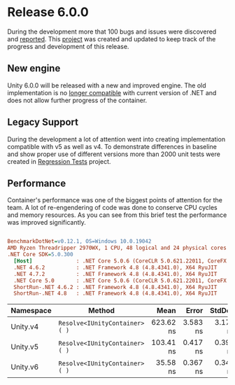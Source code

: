 # Release 6.0.0

During the development more that 100 bugs and issues were discovered and [reported](https://github.com/unitycontainer/container/issues). This [project](https://github.com/orgs/unitycontainer/projects/3) was created and updated to keep track of the progress and development of this release.

## New engine

Unity 6.0.0 will be released with a new and improved engine. The old implementation is no [longer compatible](https://github.com/unitycontainer/container/issues/312) with current version of .NET and does not allow further progress of the container.

## Legacy Support

During the development a lot of attention went into creating implementation compatible with v5 as well as v4. To demonstrate differences in baseline and show proper use of different versions more than 2000 unit tests were created in [Regression Tests](https://github.com/unitycontainer?q=regression) project.

## Performance

Container's performance was one of the biggest points of attention for the team. A lot of re-engendering of code was done to conserve CPU cycles and memory resources. As you can see from this brief test the performance was improved significantly.

``` ini

BenchmarkDotNet=v0.12.1, OS=Windows 10.0.19042
AMD Ryzen Threadripper 2970WX, 1 CPU, 48 logical and 24 physical cores
.NET Core SDK=5.0.300
  [Host]              : .NET Core 5.0.6 (CoreCLR 5.0.621.22011, CoreFX 5.0.621.22011), X64 RyuJIT
  .NET 4.6.2          : .NET Framework 4.8 (4.8.4341.0), X64 RyuJIT
  .NET 4.7.2          : .NET Framework 4.8 (4.8.4341.0), X64 RyuJIT
  .NET Core 5.0       : .NET Core 5.0.6 (CoreCLR 5.0.621.22011, CoreFX 5.0.621.22011), X64 RyuJIT
  ShortRun-.NET 4.6.2 : .NET Framework 4.8 (4.8.4341.0), X64 RyuJIT
  ShortRun-.NET 4.8   : .NET Framework 4.8 (4.8.4341.0), X64 RyuJIT
```

| Namespace |                           Method |      Mean |      Error |    StdDev |
|---------- |--------------------------------- |----------:|-----------:|----------:|
|  Unity.v4 |    `Resolve<IUnityContainer>( )` | 623.62 ns |   3.583 ns |  3.176 ns |
|  Unity.v5 |    `Resolve<IUnityContainer>( )` | 103.41 ns |   0.417 ns |  0.390 ns |
|  Unity.v6 |    `Resolve<IUnityContainer>( )` |  35.58 ns |   0.367 ns |  0.344 ns |
